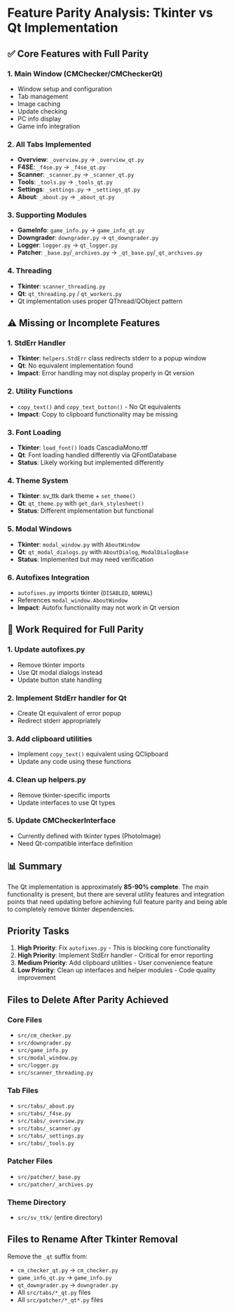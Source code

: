 # Feature Parity Analysis: Tkinter vs Qt Implementation

## ✅ Core Features with Full Parity

### 1. Main Window (CMChecker/CMCheckerQt)
- Window setup and configuration
- Tab management 
- Image caching
- Update checking
- PC info display
- Game info integration

### 2. All Tabs Implemented
- **Overview**: `_overview.py` → `_overview_qt.py`
- **F4SE**: `_f4se.py` → `_f4se_qt.py`
- **Scanner**: `_scanner.py` → `_scanner_qt.py`
- **Tools**: `_tools.py` → `_tools_qt.py`
- **Settings**: `_settings.py` → `_settings_qt.py`
- **About**: `_about.py` → `_about_qt.py`

### 3. Supporting Modules
- **GameInfo**: `game_info.py` → `game_info_qt.py`
- **Downgrader**: `downgrader.py` → `qt_downgrader.py`
- **Logger**: `logger.py` → `qt_logger.py`
- **Patcher**: `_base.py`/`_archives.py` → `_qt_base.py`/`_qt_archives.py`

### 4. Threading
- **Tkinter**: `scanner_threading.py`
- **Qt**: `qt_threading.py` / `qt_workers.py`
- Qt implementation uses proper QThread/QObject pattern

## ⚠️ Missing or Incomplete Features

### 1. StdErr Handler
- **Tkinter**: `helpers.StdErr` class redirects stderr to a popup window
- **Qt**: No equivalent implementation found
- **Impact**: Error handling may not display properly in Qt version

### 2. Utility Functions
- `copy_text()` and `copy_text_button()` - No Qt equivalents
- **Impact**: Copy to clipboard functionality may be missing

### 3. Font Loading
- **Tkinter**: `load_font()` loads CascadiaMono.ttf
- **Qt**: Font loading handled differently via QFontDatabase
- **Status**: Likely working but implemented differently

### 4. Theme System
- **Tkinter**: sv_ttk dark theme + `set_theme()`
- **Qt**: `qt_theme.py` with `get_dark_stylesheet()`
- **Status**: Different implementation but functional

### 5. Modal Windows
- **Tkinter**: `modal_window.py` with `AboutWindow`
- **Qt**: `qt_modal_dialogs.py` with `AboutDialog`, `ModalDialogBase`
- **Status**: Implemented but may need verification

### 6. Autofixes Integration
- `autofixes.py` imports tkinter (`DISABLED`, `NORMAL`)
- References `modal_window.AboutWindow`
- **Impact**: Autofix functionality may not work in Qt version

## 🔧 Work Required for Full Parity

### 1. Update autofixes.py
- Remove tkinter imports
- Use Qt modal dialogs instead
- Update button state handling

### 2. Implement StdErr handler for Qt
- Create Qt equivalent of error popup
- Redirect stderr appropriately

### 3. Add clipboard utilities
- Implement `copy_text()` equivalent using QClipboard
- Update any code using these functions

### 4. Clean up helpers.py
- Remove tkinter-specific imports
- Update interfaces to use Qt types

### 5. Update CMCheckerInterface
- Currently defined with tkinter types (PhotoImage)
- Need Qt-compatible interface definition

## 📊 Summary

The Qt implementation is approximately **85-90% complete**. The main functionality is present, but there are several utility features and integration points that need updating before achieving full feature parity and being able to completely remove tkinter dependencies.

## Priority Tasks

1. **High Priority**: Fix `autofixes.py` - This is blocking core functionality
2. **High Priority**: Implement StdErr handler - Critical for error reporting
3. **Medium Priority**: Add clipboard utilities - User convenience feature
4. **Low Priority**: Clean up interfaces and helper modules - Code quality improvement

## Files to Delete After Parity Achieved

### Core Files
- `src/cm_checker.py`
- `src/downgrader.py`
- `src/game_info.py`
- `src/modal_window.py`
- `src/logger.py`
- `src/scanner_threading.py`

### Tab Files
- `src/tabs/_about.py`
- `src/tabs/_f4se.py`
- `src/tabs/_overview.py`
- `src/tabs/_scanner.py`
- `src/tabs/_settings.py`
- `src/tabs/_tools.py`

### Patcher Files
- `src/patcher/_base.py`
- `src/patcher/_archives.py`

### Theme Directory
- `src/sv_ttk/` (entire directory)

## Files to Rename After Tkinter Removal

Remove the `_qt` suffix from:
- `cm_checker_qt.py` → `cm_checker.py`
- `game_info_qt.py` → `game_info.py`
- `qt_downgrader.py` → `downgrader.py`
- All `src/tabs/*_qt.py` files
- All `src/patcher/*_qt*.py` files